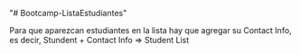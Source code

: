"# Bootcamp-ListaEstudiantes" 

Para que aparezcan estudiantes en la lista hay que agregar su Contact Info, es decir, Stundent + Contact Info => Student List
